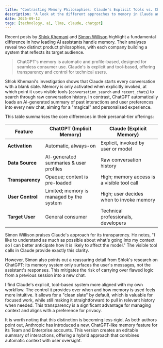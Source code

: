 ```yaml
---
title: "Contrasting Memory Philosophies: Claude's Explicit Tools vs. ChatGPT's Automatic Profiles"
description: "A look at the different approaches to memory in Claude and ChatGPT, highlighting the trade-offs between transparency and convenience."
date: 2025-09-12
tags: [technology, ai, llms, claude, chatgpt]
---
```


Recent posts by [Shlok Khemani](https://www.shloked.com/writing/claude-memory) and [Simon Willison](https://simonwillison.net/2025/Sep/12/claude-memory/) highlight a fundamental difference in how leading AI assistants handle memory. Their analyses reveal two distinct product philosophies, with each company building a system that reflects its target audience.

> ChatGPT's memory is automatic and profile-based, designed for seamless consumer use. Claude's is explicit and tool-based, offering transparency and control for technical users.

Shlok Khemani's investigation shows that Claude starts every conversation with a blank slate. Memory is only activated when explicitly invoked, at which point it uses visible tools (`conversation_search` and `recent_chats`) to search through raw conversation history. In contrast, ChatGPT automatically loads an AI-generated summary of past interactions and user preferences into every new chat, aiming for a "magical" and personalised experience.

This table summarises the core differences in their personal-tier offerings:

| Feature | ChatGPT (Implicit Memory) | Claude (Explicit Memory) |
|---|---|---|
| **Activation** | Automatic, always-on | Explicit, invoked by user or model |
| **Data Source**| AI-generated summaries & user profiles | Raw conversation history |
| **Transparency**| Opaque; context is pre-loaded | High; memory access is a visible tool call |
| **User Control**| Limited; memory is managed by the system | High; user decides when to invoke memory |
| **Target User** | General consumer | Technical professionals, developers |

Simon Willison praises Claude's approach for its transparency. He notes, "I like to understand as much as possible about what's going into my context so I can better anticipate how it is likely to affect the model." The visible tool calls in Claude provide exactly this clarity.

However, Simon also points out a reassuring detail from Shlok's research on ChatGPT: its memory system only surfaces the user's messages, not the assistant's responses. This mitigates the risk of carrying over flawed logic from a previous session into a new chat.

I find Claude's explicit, tool-based system more aligned with my own workflow. The control it provides over when and how memory is used feels more intuitive. It allows for a "clean slate" by default, which is valuable for focused work, while still making it straightforward to pull in relevant history when needed. This transparency is a significant advantage for managing context and aligns with a preference for privacy.

It is worth noting that this distinction is becoming less rigid. As both authors point out, Anthropic has introduced a new, ChatGPT-like memory feature for its Team and Enterprise accounts. This version creates an editable summary of interactions, offering a hybrid approach that combines automatic context with user oversight. 